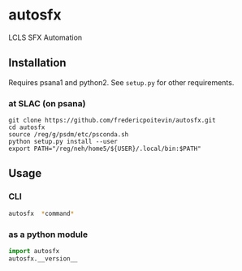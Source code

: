 # autosfx

LCLS SFX Automation

## Installation 
Requires psana1 and python2. See `setup.py` for other requirements.

### at SLAC (on psana)
```
git clone https://github.com/fredericpoitevin/autosfx.git
cd autosfx
source /reg/g/psdm/etc/psconda.sh
python setup.py install --user
export PATH="/reg/neh/home5/${USER}/.local/bin:$PATH"
```

## Usage
### CLI
```bash
autosfx  *command*
```
### as a python module
```python
import autosfx
autosfx.__version__
```
